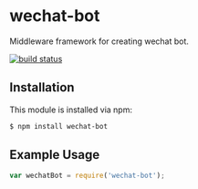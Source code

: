 # wechat-bot

Middleware framework for creating wechat bot.

[![build status](https://secure.travis-ci.org/wechat-bots/wechat-bot.png)](http://travis-ci.org/wechat-bots/wechat-bot)

## Installation

This module is installed via npm:

``` bash
$ npm install wechat-bot
```

## Example Usage

``` js
var wechatBot = require('wechat-bot');
```
